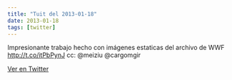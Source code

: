 ```yaml
---
title: "Tuit del 2013-01-18"
date: 2013-01-18
tags: [twitter]
---
```


Impresionante trabajo hecho con imágenes estaticas del archivo de WWF http://t.co/itPbPynJ cc: @meiziu @cargomgir



[Ver en Twitter](https://twitter.com/i/web/status/292252872203182080)
